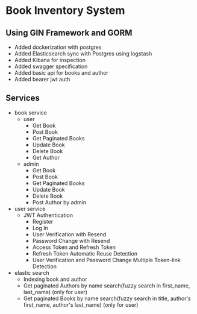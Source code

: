 # Book Inventory System 
## Using GIN Framework and GORM
- Added dockerization with postgres
- Added Elasticsearch sync with Postgres using logstash
- Added Kibana for inspection
- Added swagger specification
- Added basic api for books and author
- Added bearer jwt auth
## Services
- book service
  - user
    - Get Book
    - Post Book
    - Get Paginated Books
    - Update Book
    - Delete Book
    - Get Author
  - admin
    - Get Book
    - Post Book
    - Get Paginated Books
    - Update Book
    - Delete Book
    - Post Author by admin
- user service
  - JWT Authentication
    - Register
    - Log In
    - User Verification with Resend
    - Password Change with Resend
    - Access Token and Refresh Token
    - Refresh Token Automatic Reuse Detection
    - User Verification and Password Change Multiple Token-link Detection
 - elastic search
   - Indexing book and author
   - Get paginated Authors by name search(fuzzy search in first_name, last_name) (only for user)
   - Get paginated Books by name search(fuzzy search in title, author's first_name, author's last_name) (only for user)

    
